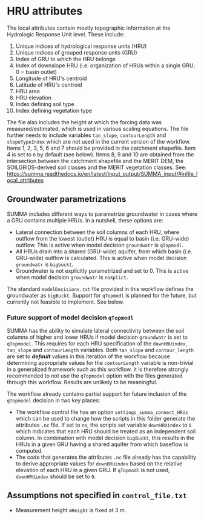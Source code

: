 # HRU attributes
The local attributes contain mostly topographic information at the Hydrologic Response Unit level. These include:
1. Unique indices of hydrological response units (HRU)
2. Unique indices of grouped response units (GRU) 
3. Index of GRU to which the HRU belongs
4. Index of downslope HRU (i.e. organization of HRUs within a single GRU; 0 = basin outlet)
5. Longitude of HRU's centroid
6. Latitude of HRU's centroid
7. HRU area
8. HRU elevation
9. Index defining soil type
10. Index defining vegetation type

The file also includes the height at which the forcing data was measured/estimated, which is used in various scaling equations. The file further needs to include variables `tan_slope`, `contourLength` and `slopeTypeIndex` which are not used in the current version of the workflow. Items 1, 2, 3, 5, 6 and 7 should be provided in the catchment shapefile. Item 4 is set to `0` by default (see below). Items 8, 9 and 10 are obtained from the intersection between the catchment shapefile and the MERIT DEM, the SOILGRIDS-derived soil classes and the MERIT vegetation classes. See: https://summa.readthedocs.io/en/latest/input_output/SUMMA_input/#infile_local_attributes


## Groundwater parametrizations
SUMMA includes different ways to parametrize groundwater in cases where a GRU contains multiple HRUs. In a nutshell, these options are:
- Lateral connection between the soil columns of each HRU, where outflow from the lowest (outlet) HRU is equal to basin (i.e. GRU-wide) outflow. This is active when model decision `groundwatr` is `qTopmodl`.
- All HRUs drain into a shared (GRU-wide) aquifer, from which basin (i.e. GRU-wide) outflow is calculated. This is active when model decision `groundwatr` is `bigbuckt`.
- Groundwater is not explicitly parametrized and set to 0. This is active when model decision `groundwatr` is `noXplict`.

The standard `modelDecisions.txt` file provided in this workflow defines the groundwater as `bigBuckt`. Support for `qTopmodl` is planned for the future, but currently not feasible to implement. See below.


### Future support of model decision `qTopmodl`
SUMMA has the ability to simulate lateral connectivity between the soil columns of higher and lower HRUs if model decision `groundwatr` is set to `qTopmodel`. This requires for each HRU specification of the `downHRUindex`, `tan_slope` and `contourLength` variables. Both `tan_slope` and `contour_length` are set to **_default_** values in this iteration of the workflow because determining appropriate values for the `contourLength` variable is non-trivial in a generalized framework such as this workflow. It is therefore strongly recommended to not use the `qTopmodel` option with the files generated through this workflow. Results are unlikely to be meaningful.

The workflow already contains partial support for future inclusion of the `qTopmodel` decision in two key places:
- The workflow control file has an option `settings_summa_connect_HRUs` which can be used to change how the scripts in this folder generate the attributes `.nc` file. If set to `no`, the scripts set variable `downHRUindex` to `0` which indicates that each HRU should be treated as an independent soil column. In combination with model decision `bigBuckt`, this results in the HRUs in a given GRU having a shared aquifer from which baseflow is computed.
- The code that generates the attributes `.nc` file already has the capability to derive appropriate values for `downHRUindex` based on the relative elevation of each HRU in a given GRU. If `qTopmodl` is not used, `downHRUindex` should be set to `0`.



## Assumptions not specified in `control_file.txt`
- Measurement height `mHeight` is fixed at 3 m.